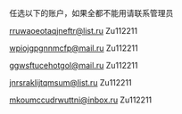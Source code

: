 任选以下的账户，如果全都不能用请联系管理员

rruwaoeotaqjneftr@list.ru
Zu112211

wpiojgpgnnmcfp@mail.ru
Zu112211

ggwsftucehotgol@mail.ru
Zu112211

jnrsraklijtqmsum@list.ru
Zu112211

mkoumccudrwuttni@inbox.ru
Zu112211
